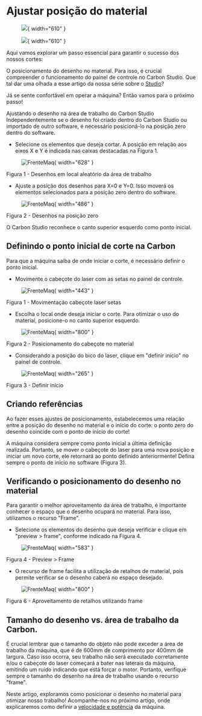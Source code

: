 # Ajustar posição do material

<figure markdown="span">
  
  ![](../images/construcao-light.png#only-light){ width="610" }
  <figcaption></figcaption>

  ![](../images/construcao-dark.png#only-dark){ width="610" }
  <figcaption></figcaption>
  
</figure>

Aqui vamos explorar um passo essencial para garantir o sucesso dos nossos cortes:

O posicionamento do desenho no material. Para isso, é crucial compreender o funcionamento do painel de controle no Carbon Studio. Que tal dar uma olhada a esse artigo da nossa série sobre o [Studio]?

Já se sente confortável em operar a máquina? Então vamos para o próximo passo!

[Studio]: https://gadgetpluskdb.github.io/Carbon-FAQS/studio/primeiros-passos/comando-movimento/

Ajustando o desenho na área de trabalho do Carbon Studio
Independentemente se o desenho foi criado dentro do Carbon Studio ou importado de outro software, é necessário posicioná-lo na posição zero dentro do software.

* Selecione os elementos que deseja cortar. A posição em relação aos eixos X e Y é indicada nas caixas destacadas na Figura 1.

<figure markdown="span">

  ![FrenteMaq](../images/posicionamento.png){ width="628" }
  <figcaption></figcaption>

</figure>

Figura 1 - Desenhos em local aleatório da área de trabalho

* Ajuste a posição dos desenhos para X=0 e Y=0. Isso moverá os elementos selecionados para a posição zero dentro do software.

<figure markdown="span">

  ![FrenteMaq](../images/posicionamento_0x0.png){ width="486" }
  <figcaption></figcaption>

</figure>

Figura 2 - Desenhos na posição zero

O Carbon Studio reconhece o canto superior esquerdo como ponto inicial.

## Definindo o ponto inicial de corte na Carbon

Para que a máquina saiba de onde iniciar o corte, é necessário definir o ponto inicial.

* Movimente o cabeçote do laser com as setas no painel de controle.

<figure markdown="span">

  ![FrenteMaq](../images/ferramenta-mov-01.png){ width="443" }
  <figcaption></figcaption>

</figure>

Figura 1 - Movimentação cabeçote laser setas

* Escolha o local onde deseja iniciar o corte. Para otimizar o uso do material, posicione-o no canto superior esquerdo.

<figure markdown="span">

  ![FrenteMaq](../images/foto-interior-01.png){ width="800" }
  <figcaption></figcaption>

</figure>

Figura 2 - Posicionamento do cabeçote no material 

* Considerando a posição do bico do laser, clique em "definir início" no painel de controle.

<figure markdown="span">

  ![FrenteMaq](../images/ferramenta-mov-02.png){ width="265" }
  <figcaption></figcaption>

</figure>

Figura 3 - Definir início

## Criando referências

Ao fazer esses ajustes de posicionamento, estabelecemos uma relação entre a posição do desenho no material e o início do corte: o ponto zero do desenho coincide com o ponto de início do corte!

A máquina considera sempre como ponto inicial a última definição realizada. Portanto, se mover o cabeçote do laser para uma nova posição e iniciar um novo corte, ele retornará ao ponto definido anteriormente! Defina sempre o ponto de início no software (Figura 3).

## Verificando o posicionamento do desenho no material

Para garantir o melhor aproveitamento da área de trabalho, é importante conhecer o espaço que o desenho ocupará no material. Para isso, utilizamos o recurso "Frame".

* Selecione os elementos do desenho que deseja verificar e clique em "preview > frame", conforme indicado na Figura 4.

<figure markdown="span">

  ![FrenteMaq](../images/preview-frame.png){ width="583" }
  <figcaption></figcaption>

</figure>

Figura 4 - Preview > Frame

* O recurso de frame facilita a utilização de retalhos de material, pois permite verificar se o desenho caberá no espaço desejado.

<figure markdown="span">

  ![FrenteMaq](../images/foto-interior-02.png){ width="800" }
  <figcaption></figcaption>

</figure>

Figura 6 - Aproveitamento de retalhos utilizando frame

## Tamanho do desenho vs. área de trabalho da Carbon.

É crucial lembrar que o tamanho do objeto não pode exceder a área de trabalho da máquina, que é de 600mm de comprimento por 400mm de largura. Caso isso ocorra, seu trabalho não será executado corretamente e/ou o cabeçote do laser começará a bater nas laterais da máquina, emitindo um ruído indicando que está forçar o motor. Portanto, verifique sempre o tamanho do desenho na área de trabalho usando o recurso "frame".

Neste artigo, exploramos como posicionar o desenho no material para otimizar nosso trabalho! Acompanhe-nos no próximo artigo, onde explicaremos como definir a [velocidade e potência] da máquina.

[velocidade e potência]: https://gadgetpluskdb.github.io/Carbon-FAQS/manual/primeiros-trabalhos/velocidade-potencia/

